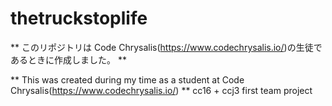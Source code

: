 # thetruckstoplife

** このリポジトリは Code Chrysalis(https://www.codechrysalis.io/)の生徒であるときに作成しました。 **
<br />

** This was created during my time as a student at Code Chrysalis(https://www.codechrysalis.io/) **
cc16 + ccj3 first team project
